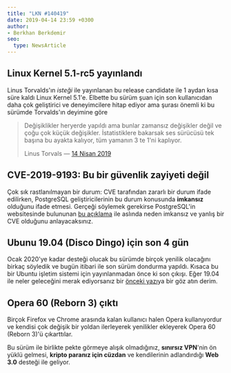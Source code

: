 ```yaml
---
title: "LKN #140419"
date: 2019-04-14 23:59 +0300
author:
- Berkhan Berkdemir
seo:
  type: NewsArticle
---
```


## Linux Kernel 5.1-rc5 yayınlandı

Linus Torvalds'ın *isteği* ile yayınlanan bu release candidate ile 1 aydan kısa
süre kaldı Linux Kernel 5.1'e. Elbette bu sürüm şuan için son kullanıcıdan
daha çok geliştirici ve deneyimcilere hitap ediyor ama şurası önemli ki bu
sürümde Torvalds'ın deyimine göre

> Değişiklikler heryerde yapıldı ama bunlar zamansız değişikler değil ve çoğu
> çok küçük değişikler. İstatistiklere bakarsak ses sürücüsü tek başına bu
> ayakta kalıyor, tüm yamanın 3 te 1'ni kaplıyor.
>
> Linus Torvals &mdash; [14 Nisan 2019][torvalds-email]

## CVE-2019-9193: Bu bir güvenlik zayiyeti değil

Çok sık rastlanılmayan bir durum: CVE tarafından zararlı bir durum ifade
edilirken, PostgreSQL geliştiricilerinin bu durum konusunda **imkansız**
olduğunu ifade etmesi. Gerçeği söylemek gerekirse PostgreSQL'in websitesinde
bulununan [bu açıklama][pgsql-cve] ile aslında neden imkansız ve yanlış bir CVE
olduğunu anlayacaksınız.

## Ubunu 19.04 (Disco Dingo) için son 4 gün

Ocak 2020'ye kadar desteği olucak bu sürümde birçok yenilik olacağını birkaç
söyledik ve bugün itibari ile son sürüm dondurma yapıldı. Kısaca bu bir Ubuntu
işletim sistemi için yayınlanmadan önce ki son çıkışı. Eğer 19.04 ile neler
geleceğini merak ediyorsanız bir [önceki yazı][u1904]ya bir göz atın derim.

## Opera 60 (Reborn 3) çıktı

Birçok Firefox ve Chrome arasında kalan kullanıcı halen Opera kullanıyordur ve
kendisi çok değişik bir yoldan ilerleyerek yenilikler ekleyerek Opera 60 (Reborn
3)'ü çıkarttılar.

Bu sürüm ile birlikte pekte görmeye alışık olmadığınız, **sınırsız VPN**'nin ön
yüklü gelmesi, **kripto paranız için cüzdan** ve kendilerinin adlandırdığı **Web
3.0** desteği ile geliyor.

[torvalds-email]: http://lkml.iu.edu/hypermail/linux/kernel/1904.1/06167.html
[pgsql-cve]: https://www.postgresql.org/about/news/1935/
[u1904]: /newsletters/2019-03-31#ubuntu-1904-beta-çıktı
